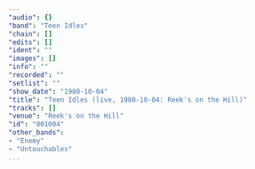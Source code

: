 ```yaml
---
"audio": {}
"band": "Teen Idles"
"chain": []
"edits": []
"ident": ""
"images": []
"info": ""
"recorded": ""
"setlist": ""
"show_date": "1980-10-04"
"title": "Teen Idles (live, 1980-10-04: Reek's on the Hill)"
"tracks": []
"venue": "Reek's on the Hill"
"id": "801004"
"other_bands":
- "Enemy"
- "Untouchables"
...
```

